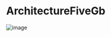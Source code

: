 # ArchitectureFiveGb

![image](https://github.com/ScherbakovM/ArchitectureFiveGb/assets/109952823/98d7f4e4-e904-4b69-ae32-1305e596ebfb)





